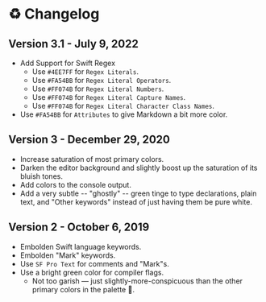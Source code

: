 # ♻️ Changelog

## Version 3.1 - July 9, 2022

- Add Support for Swift Regex
  - Use `#4EE7FF` for `Regex Literals`.
  - Use `#FA54BB` for `Regex Literal Operators`.
  - Use `#FF074B` for `Regex Literal Numbers`.
  - Use `#FF074B` for `Regex Literal Capture Names`.
  - Use `#FF074B` for `Regex Literal Character Class Names`.
- Use `#FA54BB` for `Attributes` to give Markdown a bit more color.

## Version 3 - December 29, 2020

- Increase saturation of most primary colors.
- Darken the editor background and slightly boost up the saturation of its bluish tones.
- Add colors to the console output.
- Add a very subtle -- "ghostly" -- green tinge to type declarations, plain text, and "Other keywords" instead of just having them be pure white.

## Version 2 - October 6, 2019

- Embolden Swift language keywords.
- Embolden "Mark" keywords.
- Use `SF Pro Text` for comments and "Mark"s.
- Use a bright green color for compiler flags.
  - Not too garish &mdash; just slightly-more-conspicuous than the other primary colors in the palette 🙂.
